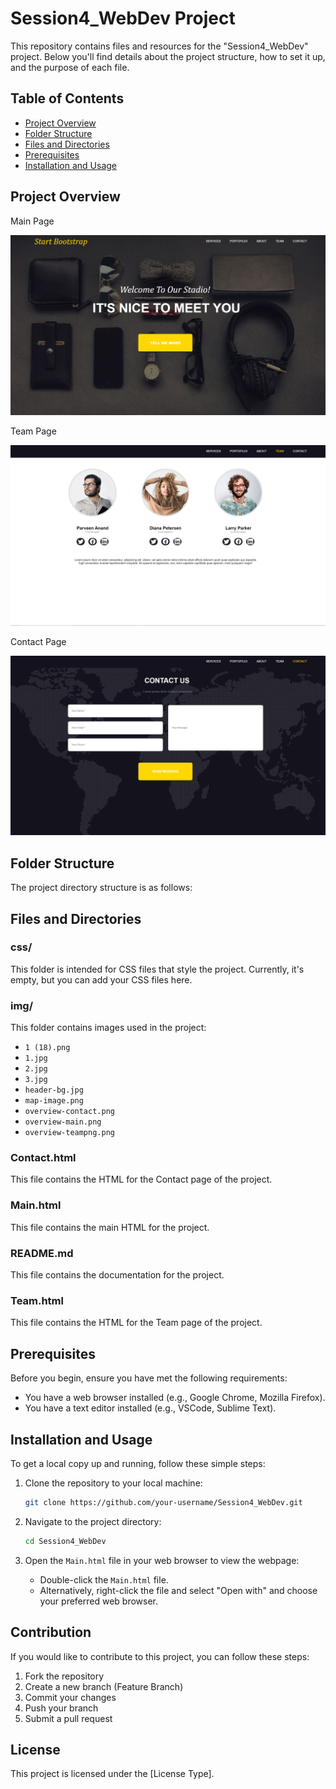 # Session4_WebDev Project

This repository contains files and resources for the "Session4_WebDev" project. Below you'll find details about the project structure, how to set it up, and the purpose of each file.

## Table of Contents

- [Project Overview](#project-overview)
- [Folder Structure](#folder-structure)
- [Files and Directories](#files-and-directories)
- [Prerequisites](#prerequisites)
- [Installation and Usage](#installation-and-usage)

## Project Overview

Main Page

![Description](img/overview-main.png)

Team Page

![Description](img/overview-team.png)

Contact Page

![Description](img/overview-contact.png)

## Folder Structure

The project directory structure is as follows:

## Files and Directories

### css/

This folder is intended for CSS files that style the project. Currently, it's empty, but you can add your CSS files here.

### img/

This folder contains images used in the project:

- `1 (18).png`
- `1.jpg`
- `2.jpg`
- `3.jpg`
- `header-bg.jpg`
- `map-image.png`
- `overview-contact.png`
- `overview-main.png`
- `overview-teampng.png`

### Contact.html

This file contains the HTML for the Contact page of the project.

### Main.html

This file contains the main HTML for the project.

### README.md

This file contains the documentation for the project.

### Team.html

This file contains the HTML for the Team page of the project.

## Prerequisites

Before you begin, ensure you have met the following requirements:

- You have a web browser installed (e.g., Google Chrome, Mozilla Firefox).
- You have a text editor installed (e.g., VSCode, Sublime Text).

## Installation and Usage

To get a local copy up and running, follow these simple steps:

1. Clone the repository to your local machine:

    ```sh
    git clone https://github.com/your-username/Session4_WebDev.git
    ```

2. Navigate to the project directory:

    ```sh
    cd Session4_WebDev
    ```

3. Open the `Main.html` file in your web browser to view the webpage:
    - Double-click the `Main.html` file.
    - Alternatively, right-click the file and select "Open with" and choose your preferred web browser.

## Contribution

If you would like to contribute to this project, you can follow these steps:

1. Fork the repository
2. Create a new branch (Feature Branch)
3. Commit your changes
4. Push your branch
5. Submit a pull request

## License

This project is licensed under the [License Type].

